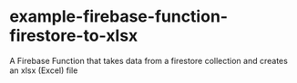 # example-firebase-function-firestore-to-xlsx
A Firebase Function that takes data from a firestore collection and creates an xlsx (Excel) file
